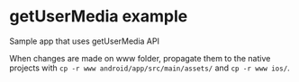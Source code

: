 # getUserMedia example

Sample app that uses getUserMedia API

When changes are made on www folder, propagate them to the native projects with  `cp -r www android/app/src/main/assets/` and `cp -r www ios/`.

